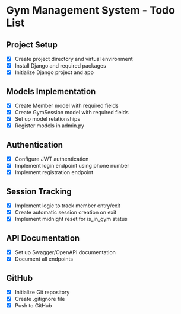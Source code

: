 # Gym Management System - Todo List

## Project Setup
- [x] Create project directory and virtual environment
- [x] Install Django and required packages
- [x] Initialize Django project and app

## Models Implementation
- [x] Create Member model with required fields
- [x] Create GymSession model with required fields
- [x] Set up model relationships
- [x] Register models in admin.py

## Authentication
- [x] Configure JWT authentication
- [x] Implement login endpoint using phone number
- [x] Implement registration endpoint

## Session Tracking
- [x] Implement logic to track member entry/exit
- [x] Create automatic session creation on exit
- [x] Implement midnight reset for is_in_gym status

## API Documentation
- [x] Set up Swagger/OpenAPI documentation
- [x] Document all endpoints

## GitHub
- [x] Initialize Git repository
- [x] Create .gitignore file
- [x] Push to GitHub
